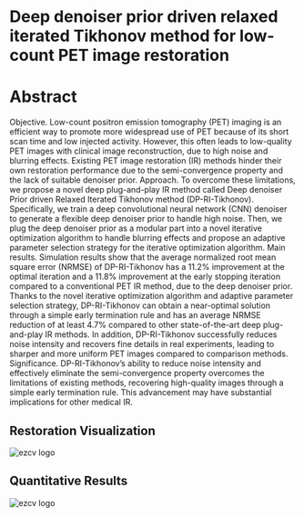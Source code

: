 # Deep denoiser prior driven relaxed iterated Tikhonov method for low-count PET image restoration
# Abstract
Objective. Low-count positron emission tomography (PET) imaging is an efficient way to promote more widespread use of PET because of its short scan time and low injected activity. However, this often leads to low-quality PET images with clinical image reconstruction, due to high noise and blurring effects. Existing
PET image restoration (IR) methods hinder their own restoration performance due to the semi-convergence property and the lack of suitable denoiser prior. Approach. To overcome these limitations, we propose a novel deep plug-and-play IR method called
Deep denoiser Prior driven Relaxed Iterated Tikhonov method (DP-RI-Tikhonov). Specifically, we train a deep convolutional neural network (CNN) denoiser to generate a flexible deep denoiser prior to handle high noise. Then, we plug the deep
denoiser prior as a modular part into a novel iterative optimization algorithm to handle blurring effects and propose an adaptive parameter selection strategy for the iterative optimization algorithm. Main results. Simulation results show that the average normalized root mean square error (NRMSE) of DP-RI-Tikhonov has a 11.2% improvement at the optimal iteration and a 11.8% improvement at the early
stopping iteration compared to a conventional PET IR method, due to the deep denoiser prior. Thanks to the novel iterative optimization algorithm and adaptive parameter selection strategy, DP-RI-Tikhonov can obtain a near-optimal solution
through a simple early termination rule and has an average NRMSE reduction of at least 4.7% compared to other state-of-the-art deep plug-and-play IR methods. In addition, DP-RI-Tikhonov successfully reduces noise intensity and recovers fine details
in real experiments, leading to sharper and more uniform PET images compared to comparison methods. Significance. DP-RI-Tikhonov’s ability to reduce noise intensity and effectively eliminate the semi-convergence property overcomes the limitations of existing methods, recovering high-quality images through a simple early termination rule. This advancement may have substantial implications for other medical IR.
## Restoration Visualization ##
![ezcv logo](https://github.com/weikechang/Deep-denoiser-prior-driven-relaxed-iterated-Tikhonov/blob/main/6.jpg)
## Quantitative Results ##
![ezcv logo](https://github.com/weikechang/Deep-denoiser-prior-driven-relaxed-iterated-Tikhonov/blob/main/results/results_SSIM_NRMSE.png)

